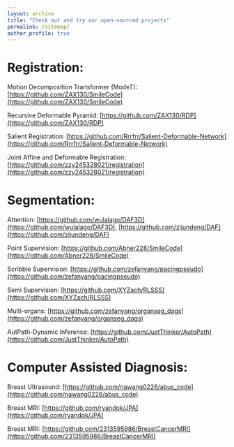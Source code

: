 ```yaml
---
layout: archive
title: "Check out and try our open-sourced projects"
permalink: /sitemap/
author_profile: true
---
```



Registration:
======
Motion Decomposition Transformer (ModeT): [https://github.com/ZAX130/SmileCode](https://github.com/ZAX130/SmileCode)

Recursive Deformable Pyramid: [https://github.com/ZAX130/RDP](https://github.com/ZAX130/RDP)

Salient Registration: [https://github.com/Rrrfrr/Salient-Deformable-Network](https://github.com/Rrrfrr/Salient-Deformable-Network)

Joint Affine and Deformable Registration: [https://github.com/zzy245328021/registration](https://github.com/zzy245328021/registration)


Segmentation:
======
Attention: [https://github.com/wulalago/DAF3D](https://github.com/wulalago/DAF3D), [https://github.com/zijundeng/DAF](https://github.com/zijundeng/DAF)

Point Supervision: [https://github.com/Abner228/SmileCode](https://github.com/Abner228/SmileCode)

Scribble Supervision: [https://github.com/zefanyang/pacingpseudo](https://github.com/zefanyang/pacingpseudo)

Semi Supervision: [https://github.com/XYZach/RLSSS](https://github.com/XYZach/RLSSS)

Multi-organs: [https://github.com/zefanyang/organseg_dags](https://github.com/zefanyang/organseg_dags)

AutPath-Dynamic Inference: [https://github.com/JustThinker/AutoPath](https://github.com/JustThinker/AutoPath)


Computer Assisted Diagnosis:
======
Breast Ultrasound: [https://github.com/nawang0226/abus_code](https://github.com/nawang0226/abus_code)

Breast MRI: [https://github.com/ryandok/JPA](https://github.com/ryandok/JPA)

Breast MRI: [https://github.com/2313595986/BreastCancerMRI](https://github.com/2313595986/BreastCancerMRI)
